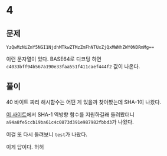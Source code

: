 # 4

## 문제

```
YzQwMzNiZmY5NGI1NjdhMTkwZTMzZmFhNTUxZjQxMWNhZWY0NDRmMg==
```

이런 문자열이 있다. BASE64로 디코딩 하면 `c4033bff94b567a190e33faa551f411caef444f2` 값이 나온다.

## 풀이

40 바이트 짜리 해시함수는 어떤 게 있을까 찾아봤는데 SHA-1이 나왔다. 

[이 사이트](https://sha1.gromweb.com)에서 SHA-1 역방향 함수를 지원하길래 돌려봤더니 `a94a8fe5ccb19ba61c4c0873d391e987982fbbd3`가 나왔다.

이걸 또 다시 돌려보니 `test`가 나왔다.

이게 답이다. 허허